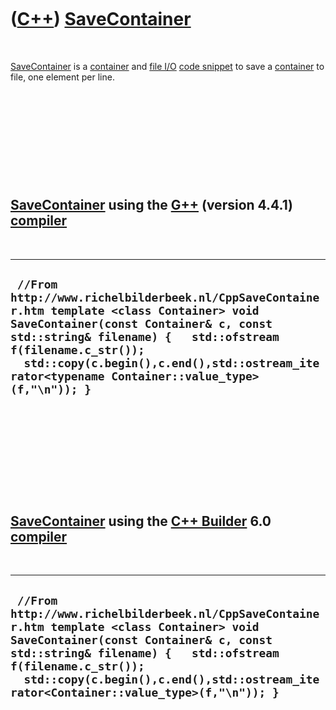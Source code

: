 
 

 

 

 

 

([C++](Cpp.md)) [SaveContainer](CppSaveContainer.md)
======================================================

 

[SaveContainer](CppSaveContainer.md) is a [container](CppContainer.md)
and [file I/O](CppFileIo.md) [code snippet](CppCodeSnippets.md) to
save a [container](CppContainer.md) to file, one element per line.

 

 

 

 

 

[SaveContainer](CppSaveContainer.md) using the [G++](CppGpp.md) (version 4.4.1) [compiler](CppCompiler.md)
-------------------------------------------------------------------------------------------------------------

 

  -----------------------------------------------------------------------------------------------------------------------------------------------------------------------------------------------------------------------------------------------------------------------------------------------------
  ` //From http://www.richelbilderbeek.nl/CppSaveContainer.htm template <class Container> void SaveContainer(const Container& c, const std::string& filename) {   std::ofstream f(filename.c_str());   std::copy(c.begin(),c.end(),std::ostream_iterator<typename Container::value_type>(f,"\n")); }`
  -----------------------------------------------------------------------------------------------------------------------------------------------------------------------------------------------------------------------------------------------------------------------------------------------------

 

 

 

 

 

[SaveContainer](CppSaveContainer.md) using the [C++ Builder](CppBuilder.md) 6.0 [compiler](CppCompiler.md)
-------------------------------------------------------------------------------------------------------------

 

  --------------------------------------------------------------------------------------------------------------------------------------------------------------------------------------------------------------------------------------------------------------------------------------------
  ` //From http://www.richelbilderbeek.nl/CppSaveContainer.htm template <class Container> void SaveContainer(const Container& c, const std::string& filename) {   std::ofstream f(filename.c_str());   std::copy(c.begin(),c.end(),std::ostream_iterator<Container::value_type>(f,"\n")); }`
  --------------------------------------------------------------------------------------------------------------------------------------------------------------------------------------------------------------------------------------------------------------------------------------------

 

 

 

 

 

 

